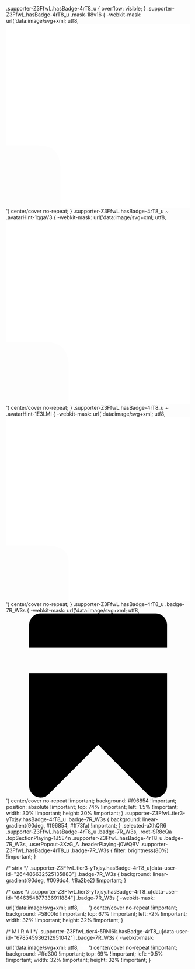 
.supporter-Z3FfwL.hasBadge-4rT8_u {
	overflow: visible;
}
.supporter-Z3FfwL.hasBadge-4rT8_u .mask-1l8v16 {
	-webkit-mask: url('data:image/svg+xml; utf8, <svg xmlns="http://www.w3.org/2000/svg" viewBox="0 0 1 1"><path fill="white" d="M 0,0 H 1 V 1 H 0.29565217 V 0.8 c 0,-0.1 -0.0347826,-0.14 -0.12173913,-0.14 H 0 Z"/></svg>') center/cover no-repeat;
}
.supporter-Z3FfwL.hasBadge-4rT8_u ~ .avatarHint-1qgaV3 {
	-webkit-mask: url('data:image/svg+xml; utf8, <svg xmlns="http://www.w3.org/2000/svg" viewBox="0 0 1 1"><path fill="white" d="M 0,0 H 1 V 1 H 0.34 V 0.8 C 0.34,0.7 0.3,0.66 0.2,0.66 H 0 Z"/></svg>') center/cover no-repeat;
}
.supporter-Z3FfwL.hasBadge-4rT8_u ~ .avatarHint-1E3LMl {
	-webkit-mask: url('data:image/svg+xml; utf8, <svg xmlns="http://www.w3.org/2000/svg" viewBox="0 0 1 1"><path fill="white" d="M 0,0 H 1 V 1 H 0.34 V 0.8 C 0.34,0.72 0.3,0.7 0.2,0.7 H 0 Z"/></svg>') center/cover no-repeat;
}
.supporter-Z3FfwL.hasBadge-4rT8_u .badge-7R_W3s {
	-webkit-mask: url('data:image/svg+xml; utf8, <svg xmlns="http://www.w3.org/2000/svg" viewBox="0 0 508.52 508.52"><path fill="black" d="M63.565, 476.737c0, 12.84, 7.755, 24.473, 19.61, 29.367c3.941, 1.621, 8.073, 2.415, 12.173, 2.415c8.263, 0, 16.4-3.242, 22.47-9.312L254.26, 362.765l136.442, 136.442c6.07, 6.07, 14.207, 9.312, 22.47, 9.312c4.1, 0, 8.232-0.795, 12.141-2.415c11.887-4.894, 19.642-16.527, 19.642-29.367V165.347H63.565V476.737z"/><path fill="black" d="M413.172, 0H95.347C77.804, 0, 63.565, 14.239, 63.565, 31.782v61.782h381.39V31.782C444.955, 14.239, 430.716, 0, 413.172, 0z"/></svg>') center/cover no-repeat !important;
	background: #f96854 !important;
	position: absolute !important;
	top: 74% !important;
	left: 1.5% !important;
	width: 30% !important;
	height: 30% !important;
}
.supporter-Z3FfwL.tier3-yTxjsy.hasBadge-4rT8_u .badge-7R_W3s {
	background: linear-gradient(90deg, #f96854, #ff73fa) !important;
}
.selected-aXhQR6 .supporter-Z3FfwL.hasBadge-4rT8_u .badge-7R_W3s,
.root-SR8cQa .topSectionPlaying-1J5E4n .supporter-Z3FfwL.hasBadge-4rT8_u .badge-7R_W3s,
.userPopout-3XzG_A .headerPlaying-j0WQBV .supporter-Z3FfwL.hasBadge-4rT8_u .badge-7R_W3s {
	filter: brightness(80%) !important;
}

/* strix */
.supporter-Z3FfwL.tier3-yTxjsy.hasBadge-4rT8_u[data-user-id="264486632525135883"] .badge-7R_W3s {
	background: linear-gradient(90deg, #009dc4, #8a2be2) !important;
}

/* case */
.supporter-Z3FfwL.tier3-yTxjsy.hasBadge-4rT8_u[data-user-id="646354877336911884"] .badge-7R_W3s {
	-webkit-mask: url('data:image/svg+xml; utf8, <svg xmlns="http://www.w3.org/2000/svg" width="24" height="24" viewBox="0 0 20 20"><path fill="white" d="M12.5,17.6l3.6,2.2a1,1,0,0,0,1.5-1.1l-1-4.1a1,1,0,0,1,.3-1l3.2-2.8A1,1,0,0,0,19.5,9l-4.2-.4a.87.87,0,0,1-.8-.6L12.9,4.1a1.05,1.05,0,0,0-1.9,0l-1.6,4a1,1,0,0,1-.8.6L4.4,9a1.06,1.06,0,0,0-.6,1.8L7,13.6a.91.91,0,0,1,.3,1l-1,4.1a1,1,0,0,0,1.5,1.1l3.6-2.2A1.08,1.08,0,0,1,12.5,17.6Z"/></svg>') center/cover no-repeat !important;
	background: #5800fd !important;
	top: 67% !important;
	left: -2% !important;
	width: 32% !important;
	height: 32% !important;
}

/* M I R A I */
.supporter-Z3FfwL.tier4-5RNl6k.hasBadge-4rT8_u[data-user-id="678545936212951042"] .badge-7R_W3s {
	-webkit-mask: url('data:image/svg+xml; utf8, <svg xmlns="http://www.w3.org/2000/svg" width="24" height="24" viewBox="0 0 16 16"><path fill="white" d="M13.6572 5.42868C13.8879 5.29002 14.1806 5.30402 14.3973 5.46468C14.6133 5.62602 14.7119 5.90068 14.6473 6.16202L13.3139 11.4954C13.2393 11.7927 12.9726 12.0007 12.6666 12.0007H3.33325C3.02725 12.0007 2.76058 11.792 2.68592 11.4954L1.35258 6.16202C1.28792 5.90068 1.38658 5.62602 1.60258 5.46468C1.81992 5.30468 2.11192 5.29068 2.34325 5.42868L5.13192 7.10202L7.44592 3.63068C7.46173 3.60697 7.48377 3.5913 7.50588 3.57559C7.5192 3.56612 7.53255 3.55663 7.54458 3.54535L6.90258 2.90268C6.77325 2.77335 6.77325 2.56068 6.90258 2.43135L7.76458 1.56935C7.89392 1.44002 8.10658 1.44002 8.23592 1.56935L9.09792 2.43135C9.22725 2.56068 9.22725 2.77335 9.09792 2.90268L8.45592 3.54535C8.46794 3.55686 8.48154 3.56651 8.49516 3.57618C8.51703 3.5917 8.53897 3.60727 8.55458 3.63068L10.8686 7.10202L13.6572 5.42868ZM2.66667 12.6673H13.3333V14.0007H2.66667V12.6673Z"/></svg>') center/cover no-repeat !important;
	background: #ffd300 !important;
	top: 69% !important;
	left: -0.5% !important;
	width: 32% !important;
	height: 32% !important;
}
